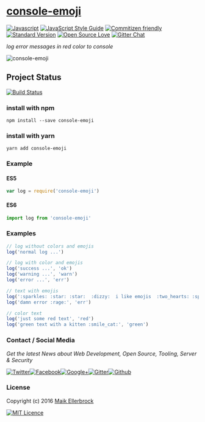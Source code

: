 # [console-emoji](https://www.npmjs.com/package/console-emoji)

[![Javascript](https://badges.frapsoft.com/javascript/code/javascript.svg?v=100)](https://github.com/ellerbrock/javascript-badges/) [![JavaScript Style Guide](https://img.shields.io/badge/code%20style-standard-brightgreen.svg)](https://github.com/ellerbrock/javascript-badges/) [![Commitizen friendly](https://img.shields.io/badge/commitizen-friendly-brightgreen.svg)](http://commitizen.github.io/cz-cli/) [![Standard Version](https://img.shields.io/badge/release-standard%20version-brightgreen.svg)](https://github.com/conventional-changelog/standard-version) [![Open Source Love](https://badges.frapsoft.com/os/v1/open-source.svg?v=102)](https://github.com/ellerbrock/open-source-badges/) [![Gitter Chat](https://badges.gitter.im/frapsoft/frapsoft.svg)](https://gitter.im/frapsoft/frapsoft/)

_log error messages in red color to console_

![console-emoji](https://github.frapsoft.com/top/console-emoji.jpg)

## Project Status

[![Build Status](https://travis-ci.org/ellerbrock/console-emoji.svg?branch=master)](https://travis-ci.org/ellerbrock/console-emoji)

### install with npm

`npm install --save console-emoji`

### install with yarn

`yarn add console-emoji`

### Example

#### ES5

```javascript
var log = require('console-emoji')
```

#### ES6

```javascript
import log from 'console-emoji'
```

### Examples

```javascript
// log without colors and emojis
log('normal log ...')

// log with color and emojis
log('success ...', 'ok')
log('warning ...', 'warn')
log('error ...', 'err')

// text with emojis
log(':sparkles: :star: :star:  :dizzy:  i like emojis  :two_hearts: :sparkling_heart: :revolving_hearts:')
log('damn error :rage:', 'err')

// color text
log('just some red text', 'red')
log('green text with a kitten :smile_cat:', 'green')
```

### Contact / Social Media

_Get the latest News about Web Development, Open Source, Tooling, Server & Security_

[![Twitter](https://github.frapsoft.com/social/twitter.png)](https://twitter.com/frapsoft/)[![Facebook](https://github.frapsoft.com/social/facebook.png)](https://www.facebook.com/frapsoft/)[![Google+](https://github.frapsoft.com/social/google-plus.png)](https://plus.google.com/116540931335841862774)[![Gitter](https://github.frapsoft.com/social/gitter.png)](https://gitter.im/frapsoft/frapsoft/)[![Github](https://github.frapsoft.com/social/github.png)](https://github.com/ellerbrock/)

### License

Copyright (c) 2016 [Maik Ellerbrock](https://github.com/ellerbrock/)

[![MIT Licence](https://badges.frapsoft.com/os/mit/mit-125x28.png?v=102)](https://opensource.org/licenses/mit-license.php)